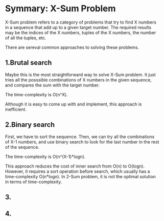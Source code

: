 # Symmary: X-Sum Problem
X-Sum problem refers to a category of problems that try to find X numbers in a sequence that add up to a given target number.
The required results may be the indices of the X numbers, tuples of the X numbers, the number of all the tuples, etc.

There are sereval common approaches to solving these problems.

## 1.Brutal search

Maybe this is the most straightforward way to solve X-Sum problem. 
It just tries all the posssible combinations of X numbers in the given sequence, and compares the sum with the target number.

The time-complexity is O(n^X).

Although it is easy to come up with and implement, this approach is inefficient.

## 2.Binary search

First, we have to sort the sequence. 
Then, we can try all the combinations of X-1 numbers, and use binary search to look for the last number in the rest of the sequence.

The time-complexity is O(n^(X-1)*logn).

This approach reduces the cost of inner search from O(n) to O(logn). However, it requires a sort operation before search, 
which usually has a time-complexity O(n*logn). In 2-Sum problem, it is not the optimal solution in terms of time-complexity.

## 3.

## 4.
